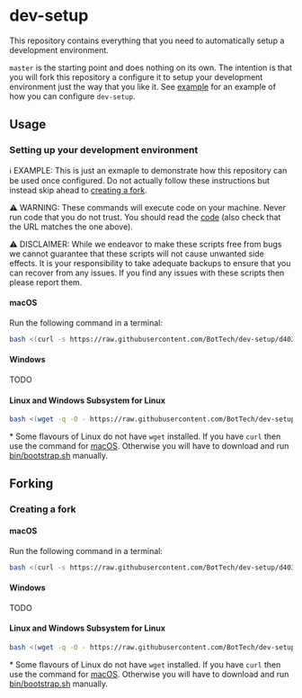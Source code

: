 # dev-setup

This repository contains everything that you need to automatically setup a development environment.

`master` is the starting point and does nothing on its own. The intention is that you will fork this repository a configure it to setup your development environment just the way that you like it. See [example][example-branch] for an example of how you can configure `dev-setup`.

## Usage

### Setting up your development environment

ℹ️ EXAMPLE: This is just an exmaple to demonstrate how this repository can be used once configured. Do not actually follow these instructions but instead skip ahead to [creating a fork](#creating-a-fork).

⚠️ WARNING: These commands will execute code on your machine. Never run code that you do not trust. You should read the [code](https://raw.githubusercontent.com/BotTech/dev-setup/d403b0b141451b810ce8c6635316f1f13f0e96f0/bin/bootstrap.sh) (also check that the URL matches the one above).

⚠️ DISCLAIMER: While we endeavor to make these scripts free from bugs we cannot guarantee that these scripts will not cause unwanted side effects. It is your responsibility to take adequate backups to ensure that you can recover from any issues. If you find any issues with these scripts then please report them.

#### macOS

Run the following command in a terminal:
```bash
bash <(curl -s https://raw.githubusercontent.com/BotTech/dev-setup/d403b0b141451b810ce8c6635316f1f13f0e96f0/bin/bootstrap.sh) setup
```

#### Windows

TODO

#### Linux and Windows Subsystem for Linux

```bash
bash <(wget -q -O - https://raw.githubusercontent.com/BotTech/dev-setup/d403b0b141451b810ce8c6635316f1f13f0e96f0/bin/bootstrap.sh) setup
```
\* Some flavours of Linux do not have `wget` installed. If you have `curl` then use the command for [macOS](#macos). Otherwise you will have to download and run [bin/bootstrap.sh](https://raw.githubusercontent.com/BotTech/dev-setup/d403b0b141451b810ce8c6635316f1f13f0e96f0/bin/bootstrap.sh) manually.

## Forking

### Creating a fork

#### macOS

Run the following command in a terminal:
```bash
bash <(curl -s https://raw.githubusercontent.com/BotTech/dev-setup/d403b0b141451b810ce8c6635316f1f13f0e96f0/bin/bootstrap.sh) fork
```

#### Windows

TODO

#### Linux and Windows Subsystem for Linux

```bash
bash <(wget -q -O - https://raw.githubusercontent.com/BotTech/dev-setup/d403b0b141451b810ce8c6635316f1f13f0e96f0/bin/bootstrap.sh) fork
```
\* Some flavours of Linux do not have `wget` installed. If you have `curl` then use the command for [macOS](#macos). Otherwise you will have to download and run [bin/bootstrap.sh](https://raw.githubusercontent.com/BotTech/dev-setup/d403b0b141451b810ce8c6635316f1f13f0e96f0/bin/bootstrap.sh) manually.

[example-branch]: https://github.com/BotTech/dev-setup/blob/example/README.md

